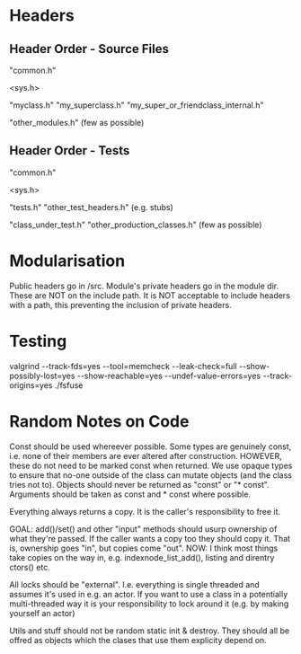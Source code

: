 Headers
=======

Header Order - Source Files
---------------------------
"common.h"

<sys.h>

"myclass.h"
"my_superclass.h"
"my_super_or_friendclass_internal.h"

"other_modules.h" (few as possible)

Header Order - Tests
--------------------
"common.h"

<sys.h>

"tests.h"
"other_test_headers.h" (e.g. stubs)

"class_under_test.h"
"other_production_classes.h" (few as possible)

Modularisation
==============
Public headers go in /src. Module's private headers go in the module dir. These are NOT on the include path. It is NOT acceptable to include headers with a path, this preventing the inclusion of private headers.

Testing
=======
valgrind --track-fds=yes --tool=memcheck --leak-check=full --show-possibly-lost=yes --show-reachable=yes --undef-value-errors=yes --track-origins=yes ./fsfuse

Random Notes on Code
====================
Const should be used whereever possible.
Some types are genuinely const, i.e. none of their members are ever altered after construction. HOWEVER, these do not need to be marked const when returned. We use opaque types to ensure that no-one outside of the class can mutate objects (and the class tries not to).
Objects should never be returned as "const" or "* const".
Arguments should be taken as const and * const where possible.

Everything always returns a copy.
It is the caller's responsibility to free it.

GOAL: add()/set() and other "input" methods should usurp ownership of what they're passed. If the caller wants a copy too they should copy it. That is, ownership goes "in", but copies come "out".
NOW: I think most things take copies on the way in, e.g. indexnode_list_add(), listing and direntry ctors() etc.

All locks should be "external". I.e. everything is single threaded and assumes it's used in e.g. an actor. If you want to use a class in a potentially multi-threaded way it is your responsibility to lock around it (e.g. by making yourself an actor)

Utils and stuff should not be random static init & destroy. They should all be offred as objects which the clases that use them explicity depend on.
